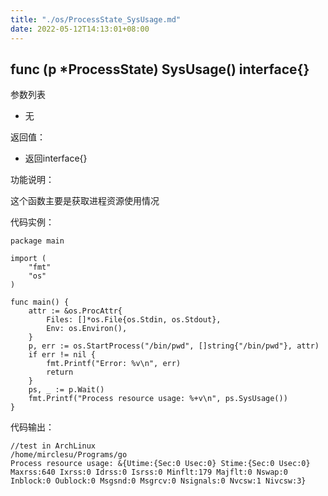 ```yaml
---
title: "./os/ProcessState_SysUsage.md"
date: 2022-05-12T14:13:01+08:00
---
```

## func (p *ProcessState) SysUsage() interface{}

参数列表

- 无

返回值：

- 返回interface{}

功能说明：

这个函数主要是获取进程资源使用情况

代码实例：

    package main

    import (
        "fmt"
        "os"
    )

    func main() {
        attr := &os.ProcAttr{
            Files: []*os.File{os.Stdin, os.Stdout},
            Env: os.Environ(),
        }
        p, err := os.StartProcess("/bin/pwd", []string{"/bin/pwd"}, attr)
        if err != nil {
            fmt.Printf("Error: %v\n", err)
            return
        }
        ps, _ := p.Wait()
        fmt.Printf("Process resource usage: %+v\n", ps.SysUsage())
    }

代码输出：

    //test in ArchLinux
    /home/mirclesu/Programs/go
    Process resource usage: &{Utime:{Sec:0 Usec:0} Stime:{Sec:0 Usec:0} Maxrss:640 Ixrss:0 Idrss:0 Isrss:0 Minflt:179 Majflt:0 Nswap:0 Inblock:0 Oublock:0 Msgsnd:0 Msgrcv:0 Nsignals:0 Nvcsw:1 Nivcsw:3}
